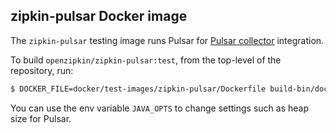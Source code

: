 ## zipkin-pulsar Docker image

The `zipkin-pulsar` testing image runs Pulsar for [Pulsar collector](../../../zipkin-collector/pulsar)
integration.

To build `openzipkin/zipkin-pulsar:test`, from the top-level of the repository, run:
```bash
$ DOCKER_FILE=docker/test-images/zipkin-pulsar/Dockerfile build-bin/docker/docker_build openzipkin/zipkin-pulsar:test
```

You can use the env variable `JAVA_OPTS` to change settings such as heap size for Pulsar.
